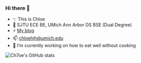 ### Hi there 👋

- ✨ This is Chloe
- 🌱 SJTU ECE BE, UMich Ann Arbor DS BSE (Dual Degree)
- ⚡ [My blog](https://jhhuang.tech)
- 📫 [chloehjh@umich.edu](mailto:chloehjh@umich.edu)
- 🔭 I’m currently working on how to eat well without cooking

![Ch7oe's GitHub stats](https://github-readme-stats.vercel.app/api?username=chloe7kis&count_private=true&show_icons=true&theme=apprentice)

<!--
**Ch7oe/Ch7oe** is a ✨ _special_ ✨ repository because its `README.md` (this file) appears on your GitHub profile.

Here are some ideas to get you started:

- 🔭 I’m currently working on ...
- 🌱 I’m currently learning ...
- 👯 I’m looking to collaborate on ...
- 🤔 I’m looking for help with ...
- 💬 Ask me about ...
- 📫 How to reach me: ...
- 😄 Pronouns: ...
- ⚡ Fun fact: ...
-->
